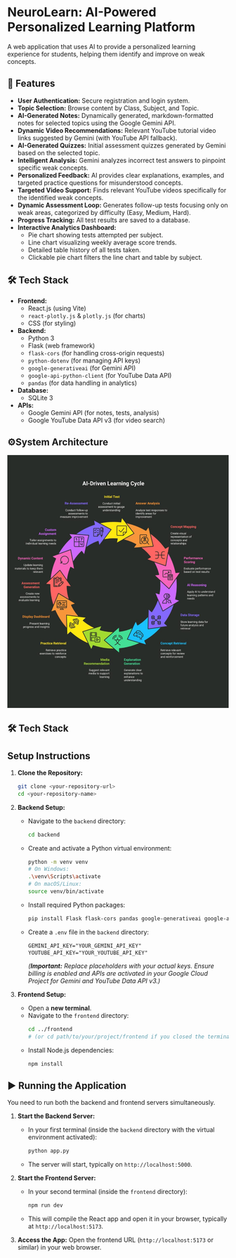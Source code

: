 # NeuroLearn: AI-Powered Personalized Learning Platform

A web application that uses AI to provide a personalized learning experience for students, helping them identify and improve on weak concepts.

## 🚀 Features

* **User Authentication:** Secure registration and login system.
* **Topic Selection:** Browse content by Class, Subject, and Topic.
* **AI-Generated Notes:** Dynamically generated, markdown-formatted notes for selected topics using the Google Gemini API.
* **Dynamic Video Recommendations:** Relevant YouTube tutorial video links suggested by Gemini (with YouTube API fallback).
* **AI-Generated Quizzes:** Initial assessment quizzes generated by Gemini based on the selected topic.
* **Intelligent Analysis:** Gemini analyzes incorrect test answers to pinpoint specific weak concepts.
* **Personalized Feedback:** AI provides clear explanations, examples, and targeted practice questions for misunderstood concepts.
* **Targeted Video Support:** Finds relevant YouTube videos specifically for the identified weak concepts.
* **Dynamic Assessment Loop:** Generates follow-up tests focusing only on weak areas, categorized by difficulty (Easy, Medium, Hard).
* **Progress Tracking:** All test results are saved to a database.
* **Interactive Analytics Dashboard:**
    * Pie chart showing tests attempted per subject.
    * Line chart visualizing weekly average score trends.
    * Detailed table history of all tests taken.
    * Clickable pie chart filters the line chart and table by subject.

## 🛠️ Tech Stack

* **Frontend:**
    * React.js (using Vite)
    * `react-plotly.js` & `plotly.js` (for charts)
    * CSS (for styling)
* **Backend:**
    * Python 3
    * Flask (web framework)
    * `flask-cors` (for handling cross-origin requests)
    * `python-dotenv` (for managing API keys)
    * `google-generativeai` (for Gemini API)
    * `google-api-python-client` (for YouTube Data API)
    * `pandas` (for data handling in analytics)
* **Database:**
    * SQLite 3
* **APIs:**
    * Google Gemini API (for notes, tests, analysis)
    * Google YouTube Data API v3 (for video search)

## ⚙️System Architecture

![Alt text](image.jpeg)

## 🛠️ Tech Stack

##  Setup Instructions

1.  **Clone the Repository:**
    ```bash
    git clone <your-repository-url>
    cd <your-repository-name>
    ```

2.  **Backend Setup:**
    * Navigate to the `backend` directory:
        ```bash
        cd backend
        ```
    * Create and activate a Python virtual environment:
        ```bash
        python -m venv venv
        # On Windows:
        .\venv\Scripts\activate
        # On macOS/Linux:
        source venv/bin/activate
        ```
    * Install required Python packages:
        ```bash
        pip install Flask flask-cors pandas google-generativeai google-api-python-client python-dotenv
        ```
    * Create a `.env` file in the `backend` directory:
        ```env
        GEMINI_API_KEY="YOUR_GEMINI_API_KEY"
        YOUTUBE_API_KEY="YOUR_YOUTUBE_API_KEY"
        ```
        *(**Important:** Replace placeholders with your actual keys. Ensure billing is enabled and APIs are activated in your Google Cloud Project for Gemini and YouTube Data API v3.)*

3.  **Frontend Setup:**
    * Open a **new terminal**.
    * Navigate to the `frontend` directory:
        ```bash
        cd ../frontend 
        # (or cd path/to/your/project/frontend if you closed the terminal)
        ```
    * Install Node.js dependencies:
        ```bash
        npm install
        ```

## ▶️ Running the Application

You need to run both the backend and frontend servers simultaneously.

1.  **Start the Backend Server:**
    * In your first terminal (inside the `backend` directory with the virtual environment activated):
        ```bash
        python app.py
        ```
    * The server will start, typically on `http://localhost:5000`.

2.  **Start the Frontend Server:**
    * In your second terminal (inside the `frontend` directory):
        ```bash
        npm run dev
        ```
    * This will compile the React app and open it in your browser, typically at `http://localhost:5173`.

3.  **Access the App:** Open the frontend URL (`http://localhost:5173` or similar) in your web browser.
